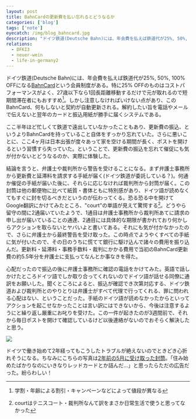 ```yaml
---
layout: post
title: BahnCardの更新費を払い忘れるとどうなるか
categories: ['blog']
tags: ['note']
eyecatch: /img/blog_bahncard.jpg
description: "ドイツ鉄道(Deutsche Bahn)には、年会費を払えば鉄道代が25%, 50%, 100% OFFになるBahnCardという会員制度がある。特に25% OFFのものはコストパフォーマンスがよく、27歳以下なら1回長距離移動するだけで元が取れるので短期間滞在者にもおすすめ。しかし注意しなければいけない点があり、このBahnCard、何もしないと契約が自動更新される。解約したい旨を電話やメールで伝えないと翌年のカードと振込用紙が勝手に届くシステムである。"
relations:
  - DFKI3
  - neuer-wein
  - life-in-germany2
---
```


ドイツ鉄道(Deutsche Bahn)には、年会費を払えば鉄道代が25%, 50%, 100% OFFになる[BahnCard](https://www.bahn.com/en/view/offers/bahncard/bahncard.shtml?dbkanal_007=L04_S02_D002_KIN0060_NAVIGATION-LINKS-BAHNCARD_LZ01)という会員制度がある。特に25% OFFのものはコストパフォーマンスがよく、27歳以下なら1回長距離移動するだけで元が取れるので短期間滞在者にもおすすめ[^1]。しかし注意しなければいけない点があり、このBahnCard、何もしないと契約が自動更新される。解約したい旨を電話やメールで伝えないと翌年のカードと振込用紙が勝手に届くシステムである。

ここ半年ほど忙しくて鉄道で遠出していなかったこともあり、更新費の振込、というよりBahnCardを持っていること自体をすっかり忘れていた。さらに悪いことに、ここ4ヶ月は日本出張が度々あって家を空ける期間が長く、ポストを開けるという習慣すら失っていた。ということで、更新費の振込を忘れて催促にも気が付かないとどうなるのか、実際に体験した。

結論を言うと、弁護士や裁判所から警告を受けることになる。まず弁護士事務所から更新費と延滞料を請求する手紙が届く(ドイツ鉄道が委託している？)。何通か催促の手紙が届いた後に、それらに応じなければ裁判所から封筒が届く。この封筒は他の郵便物に比べて紙質・書体ともに特別感があり、ドイツ語が読めなくてもすぐに封を切るべきだというのが伝わってくる。恐る恐る中を開けてGoogle翻訳にかけてみたところ、\"court\"の単語が見えて驚愕する[^2]。どうやら留守の間に2通届いていたようで、1通目は弁護士事務所から裁判所あてに請求の申し出が届いていることの通達、2通目には具体的な期限が書かれており何かしらアクションを取らないとヤバいよと書いてある。それにも気が付かなかったので、さらに弁護士から最終警告を受け取った。この時点でようやくすべての手紙に気が付いたので、その日のうちに慌てて銀行に駆け込んで諸々の費用を振り込んだ。更新料・延滞料・事務手数料・裁判にかかる費用で当初のBahnCard更新費の約5.5年分を弁護士に支払ってなんとか事なきを得た。

心配だったので振込の後に弁護士事務所に確認の電話をかけてみた。英語で話しかけたところドイツ語でしか取り合ってくれないのでドイツ語が話せる同僚に通訳をお願いした。聞くところによると、振込が確認でき次第対応する、ドイツ鉄道および裁判所とのやりとりは弁護士がすべて代理で行ってくれる、罪に問われる心配はない、ということだった。手紙のドイツ語が読めなかったからといってアクションを起こせなかったことは言い訳にはできないから、今後は注意するようにと繰り返し厳重にお叱りを受けた。この一件が起きたのが3週間前で、それから毎日ポストを開けて確認しているけど以後連絡がないのでおそらく解決したと思う。

<img src="/img/blog_bahncard.jpg" class="image-on-frame-small image-fade">

ドイツで働き始めて2年経ってもこうしたトラブルが絶えないのでときどき心折れそうになる。ちなみにこちらの写真は[2年前の5月に受け取った封筒](https://www.instagram.com/p/BFMmqKbLWFC/?taken-by=shoya140)。「住み始めたばかりなのにいきなりレッドカードとか詰んだ...」と思ったらただの広告だった。紛らわしい！

[^1]: 学割・年齢による割引・キャンペーンなどによって値段が異なる
[^2]: courtはテニスコート・裁判所なんて訳をまさか日常生活で使うと思ってなかった
